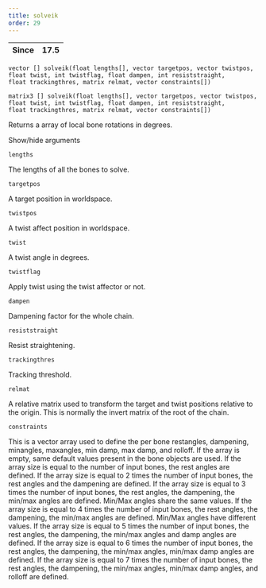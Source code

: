 ```yaml
---
title: solveik
order: 29
---
```

| Since | 17.5 |
| --- | --- |

`vector [] solveik(float lengths[], vector targetpos, vector twistpos, float twist, int twistflag, float dampen, int resiststraight, float trackingthres, matrix relmat, vector constraints[])`

`matrix3 [] solveik(float lengths[], vector targetpos, vector twistpos, float twist, int twistflag, float dampen, int resiststraight, float trackingthres, matrix relmat, vector constraints[])`

Returns a array of local bone rotations in degrees.

Show/hide arguments

`lengths`

The lengths of all the bones to solve.

`targetpos`

A target position in worldspace.

`twistpos`

A twist affect position in worldspace.

`twist`

A twist angle in degrees.

`twistflag`

Apply twist using the twist affector or not.

`dampen`

Dampening factor for the whole chain.

`resiststraight`

Resist straightening.

`trackingthres`

Tracking threshold.

`relmat`

A relative matrix used to transform the target and twist positions relative to the origin.
This is normally the invert matrix of the root of the chain.

`constraints`

This is a vector array used to define the per bone restangles, dampening, minangles, maxangles, min damp, max damp, and rolloff.
If the array is empty, same default values present in the bone objects are used.
If the array size is equal to the number of input bones, the rest angles are defined.
If the array size is equal to 2 times the number of input bones, the rest angles and the dampening are defined.
If the array size is equal to 3 times the number of input bones, the rest angles, the dampening, the min/max angles are defined. Min/Max angles share the same values.
If the array size is equal to 4 times the number of input bones, the rest angles, the dampening, the min/max angles are defined. Min/Max angles have different values.
If the array size is equal to 5 times the number of input bones, the rest angles, the dampening, the min/max angles and damp angles are defined.
If the array size is equal to 6 times the number of input bones, the rest angles, the dampening, the min/max angles, min/max damp angles are defined.
If the array size is equal to 7 times the number of input bones, the rest angles, the dampening, the min/max angles, min/max damp angles, and rolloff are defined.
